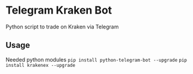 # Telegram Kraken Bot
Python script to trade on Kraken via Telegram

## Usage
Needed python modules
`pip install python-telegram-bot --upgrade`
`pip install krakenex --upgrade`
